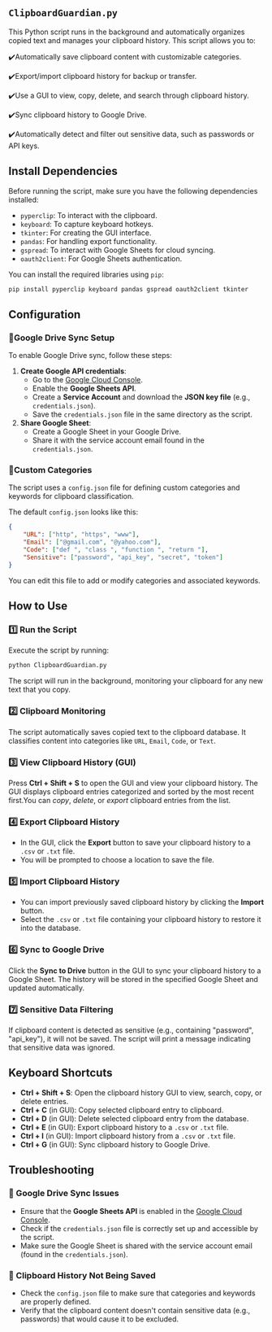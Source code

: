 ## `ClipboardGuardian.py`
This Python script runs in the background and automatically organizes copied text and manages your clipboard history. This script allows you to:

✔️Automatically save clipboard content with customizable categories.

✔️Export/import clipboard history for backup or transfer.

✔️Use a GUI to view, copy, delete, and search through clipboard history.

✔️Sync clipboard history to Google Drive.

✔️Automatically detect and filter out  sensitive data, such as passwords or API keys.

## Install Dependencies
Before running the script, make sure you have the following dependencies installed:
- `pyperclip`: To interact with the clipboard.
- `keyboard`: To capture keyboard hotkeys.
- `tkinter`: For creating the GUI interface.
- `pandas`: For handling export functionality.
- `gspread`: To interact with Google Sheets for cloud syncing.
- `oauth2client`: For Google Sheets authentication.

You can install the required libraries using `pip`:
```bash
pip install pyperclip keyboard pandas gspread oauth2client tkinter
```

## Configuration
### 🔹️Google Drive Sync Setup
To enable Google Drive sync, follow these steps:
1. **Create Google API credentials**:
    - Go to the [Google Cloud Console](https://console.cloud.google.com/).
    - Enable the **Google Sheets API**.
    - Create a **Service Account** and download the **JSON key file** (e.g., `credentials.json`).
    - Save the `credentials.json` file in the same directory as the script.
2. **Share Google Sheet**:
    - Create a Google Sheet in your Google Drive.
    - Share it with the service account email found in the `credentials.json`.

### 🔹️Custom Categories
The script uses a `config.json` file for defining custom categories and keywords for clipboard classification.

The default `config.json` looks like this:
```json
{
    "URL": ["http", "https", "www"],
    "Email": ["@gmail.com", "@yahoo.com"],
    "Code": ["def ", "class ", "function ", "return "],
    "Sensitive": ["password", "api_key", "secret", "token"]
}
```
You can edit this file to add or modify categories and associated keywords.

## How to Use
### 1️⃣ Run the Script   
Execute the script by running:
```bash
python ClipboardGuardian.py
```
The script will run in the background, monitoring your clipboard for any new text that you copy.
    
### 2️⃣ Clipboard Monitoring
The script automatically saves copied text to the clipboard database. It classifies content into categories like `URL`, `Email`, `Code`, or `Text`.
    
### 3️⃣ View Clipboard History (GUI)
Press **Ctrl + Shift + S** to open the GUI and view your clipboard history. The GUI displays clipboard entries categorized and sorted by the most recent first.You can *copy*, *delete*, or *export* clipboard entries from the list.

### 4️⃣ Export Clipboard History
- In the GUI, click the **Export** button to save your clipboard history to a `.csv` or `.txt` file.
- You will be prompted to choose a location to save the file.

### 5️⃣ Import Clipboard History
- You can import previously saved clipboard history by clicking the **Import** button.
- Select the `.csv` or `.txt` file containing your clipboard history to restore it into the database.

### 6️⃣ Sync to Google Drive
Click the **Sync to Drive** button in the GUI to sync your clipboard history to a Google Sheet. The history will be stored in the specified Google Sheet and updated automatically.

### 7️⃣ Sensitive Data Filtering
If clipboard content is detected as sensitive (e.g., containing "password", "api_key"), it will not be saved. The script will print a message indicating that sensitive data was ignored.

## Keyboard Shortcuts
- **Ctrl + Shift + S**: Open the clipboard history GUI to view, search, copy, or delete entries.
- **Ctrl + C** (in GUI): Copy selected clipboard entry to clipboard.
- **Ctrl + D** (in GUI): Delete selected clipboard entry from the database.
- **Ctrl + E** (in GUI): Export clipboard history to a `.csv` or `.txt` file.
- **Ctrl + I** (in GUI): Import clipboard history from a `.csv` or `.txt` file.
- **Ctrl + G** (in GUI): Sync clipboard history to Google Drive.

## Troubleshooting
### 🔺️ Google Drive Sync Issues
- Ensure that the **Google Sheets API** is enabled in the [Google Cloud Console](https://console.cloud.google.com/).
- Check if the `credentials.json` file is correctly set up and accessible by the script.
- Make sure the Google Sheet is shared with the service account email (found in the `credentials.json`).

### 🔺️ Clipboard History Not Being Saved
- Check the `config.json` file to make sure that categories and keywords are properly defined.
- Verify that the clipboard content doesn't contain sensitive data (e.g., passwords) that would cause it to be excluded.
